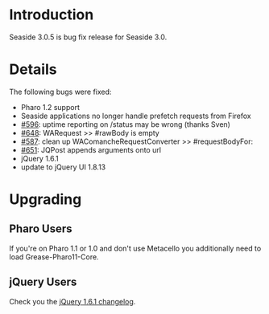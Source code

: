 # Introduction #
Seaside 3.0.5 is bug fix release for Seaside 3.0.


# Details #

The following bugs were fixed:
  * Pharo 1.2 support
  * Seaside applications no longer handle prefetch requests from Firefox
  * [#596](https://github.com/SeasideSt/Seaside/issues/596): 	uptime reporting on /status may be wrong (thanks Sven)
  * [#648](https://github.com/SeasideSt/Seaside/issues/648): 	WARequest >> #rawBody is empty
  * [#587](https://github.com/SeasideSt/Seaside/issues/587): 	clean up WAComancheRequestConverter >> #requestBodyFor:
  * [#651](https://github.com/SeasideSt/Seaside/issues/651): 	JQPost appends arguments onto url
  * jQuery 1.6.1
  * update to jQuery UI 1.8.13

# Upgrading #
## Pharo Users ##
If you're on Pharo 1.1 or 1.0 and don't use Metacello you additionally need to load Grease-Pharo11-Core.

## jQuery Users ##
Check you the [jQuery 1.6.1 changelog](http://blog.jquery.com/2011/05/12/jquery-1-6-1-released/).

